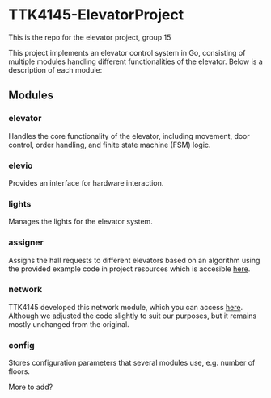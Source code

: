 # TTK4145-ElevatorProject

This is the repo for the elevator project, group 15

This project implements an elevator control system in Go, consisting of multiple modules handling different functionalities of the elevator. Below is a description of each module:

## Modules

### **elevator**
Handles the core functionality of the elevator, including movement, door control, order handling, and finite state machine (FSM) logic.

### **elevio**
Provides an interface for hardware interaction.

### **lights**
Manages the lights for the elevator system.

### **assigner**
Assigns the hall requests to different elevators based on an algorithm using the provided example code in project resources which is accesible [here](https://github.com/TTK4145/Project-resources/tree/master/cost_fns).

### **network**
TTK4145 developed this network module, which you can access [here](https://github.com/TTK4145/Network-go). Although we adjusted the code slightly to suit our purposes, but it remains mostly unchanged from the original.

### **config**
Stores configuration parameters that several modules use, e.g. number of floors.


More to add?
